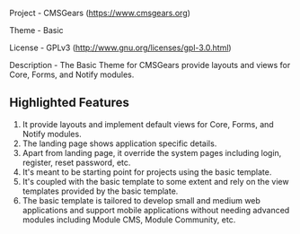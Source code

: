 Project 	- CMSGears (https://www.cmsgears.org)

Theme 	 	- Basic

License 	- GPLv3 (http://www.gnu.org/licenses/gpl-3.0.html)

Description - The Basic Theme for CMSGears provide layouts and views for Core, Forms, and Notify modules.

Highlighted Features
----------------------
1. It provide layouts and implement default views for Core, Forms, and Notify modules.
2. The landing page shows application specific details.
3. Apart from landing page, it override the system pages including login, register, reset password, etc.
4. It's meant to be starting point for projects using the basic template.
5. It's coupled with the basic template to some extent and rely on the view templates provided by the basic template.
6. The basic template is tailored to develop small and medium web applications and support mobile applications
without needing advanced modules including Module CMS, Module Community, etc.
